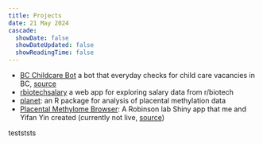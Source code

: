 ```yaml
---
title: Projects
date: 21 May 2024
cascade:
  showDate: false
  showDateUpdated: false
  showReadingTime: false
---
```


- [BC Childcare Bot](https://botsin.space/@bcchildcarebot) a bot that everyday checks for child care vacancies in BC, [source](https://github.com/wvictor14/bcchildcarebot)
- [rbiotechsalary](https://www.victoryuan.com/rbiotechsalary/) a web app for exploring salary data from r/biotech
- [planet](/planet): an R package for analysis of placental methylation data
- [Placental Methylome Browser](https://robinsonlab.shinyapps.io/Placental_Methylome_Browser/): A Robinson lab Shiny app that me and Yifan Yin created (currently not live, [source](https://github.com/Yifan-Yin/DMR-Project/tree/master))


testststs